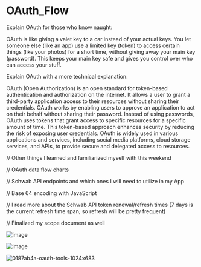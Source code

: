 # OAuth_Flow

Explain OAuth for those who know naught:

OAuth is like giving a valet key to a car instead of your actual keys. You let someone else (like an app) use a limited key (token) to access certain things (like your photos) for a short time, without giving away your main key (password). This keeps your main key safe and gives you control over who can access your stuff.

Explain OAuth with a more technical explanation: 

OAuth (Open Authorization) is an open standard for token-based authentication and authorization on the internet. It allows a user to grant a third-party application access to their resources without sharing their credentials. OAuth works by enabling users to approve an application to act on their behalf without sharing their password. Instead of using passwords, OAuth uses tokens that grant access to specific resources for a specific amount of time. This token-based approach enhances security by reducing the risk of exposing user credentials. OAuth is widely used in various applications and services, including social media platforms, cloud storage services, and APIs, to provide secure and delegated access to resources.

// Other things I learned and familiarized myself with this weekend

// OAuth data flow charts

// Schwab API endpoints and which ones I will need to utilize in my App

// Base 64 encoding with JavaScript

// I read more about the Schwab API token renewal/refresh times (7 days is the current refresh time span, so refresh will be pretty frequent)

// Finalized my scope document as well

![image](https://github.com/Mike24mn/OAuth_Work/assets/81834728/13012a0e-9b85-4188-a914-25382e67f198)


![image](https://github.com/Mike24mn/OAuth_Work/assets/81834728/8f05cf3a-18de-4bf2-8a86-5f73593f6289)

![0187ab4a-oauth-tools-1024x683](https://github.com/user-attachments/assets/c59153ab-43e9-4768-a6fb-b68ae7843d8b)
